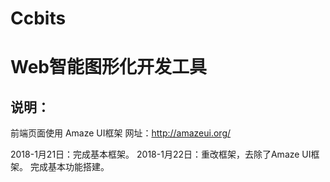 # Ccbits

# Web智能图形化开发工具
## 说明：
前端页面使用 Amaze UI框架
网址：http://amazeui.org/

2018-1月21日：完成基本框架。
2018-1月22日：重改框架，去除了Amaze UI框架。
完成基本功能搭建。